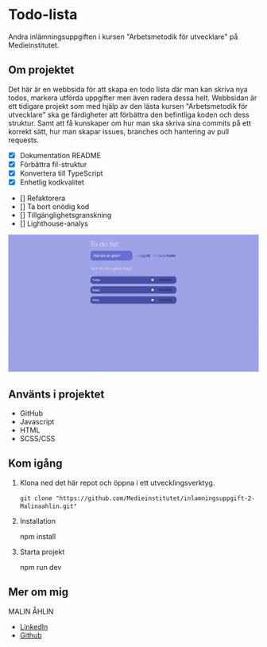 # Todo-lista

Andra inlämningsuppgiften i kursen "Arbetsmetodik för utvecklare" på Medieinstitutet.

## Om projektet

Det här är en webbsida för att skapa en todo lista där man kan skriva nya todos, markera utförda uppgifter men även radera dessa helt. Webbsidan är ett tidigare projekt som med hjälp av den lästa kursen "Arbetsmetodik för utvecklare" ska ge färdigheter att förbättra den befintliga koden och dess struktur. Samt att få kunskaper om hur man ska skriva sina commits på ett korrekt sätt, hur man skapar issues, branches och hantering av pull requests.

- [x] Dokumentation README
- [x] Förbättra fil-struktur
- [x] Konvertera till TypeScript
- [x] Enhetlig kodkvalitet
- [] Refaktorera
- [] Ta bort onödig kod
- [] Tillgänglighetsgranskning
- [] Lighthouse-analys

![Image](./assets/Todo.png)

## Använts i projektet

- GitHub
- Javascript
- HTML
- SCSS/CSS

## Kom igång

1.  Klona ned det här repot och öppna i ett utvecklingsverktyg.

        git clone "https://github.com/Medieinstitutet/inlamningsuppgift-2-Malinaahlin.git"

2.  Installation

    npm install

3.  Starta projekt

    npm run dev

## Mer om mig

MALIN ÅHLIN

- [LinkedIn](https://www.linkedin.com/in/malin-aahlin/)
- [Github](https://github.com/Malinaahlin)
